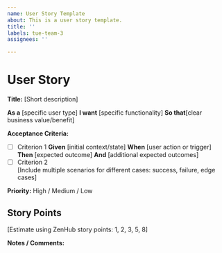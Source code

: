 ```yaml
---
name: User Story Template
about: This is a user story template.
title: ''
labels: tue-team-3
assignees: ''

---
```


# User Story

**Title:** [Short description]

**As a** [specific user type] 
**I want** [specific functionality] 
**So that**[clear business value/benefit]

**Acceptance Criteria:**  
- [ ] Criterion 1
  **Given** [initial context/state]
  **When** [user action or trigger]
  **Then** [expected outcome]
  **And** [additional expected outcomes]
- [ ] Criterion 2  
  [Include multiple scenarios for different cases: success, failure, edge cases]

**Priority:** High / Medium / Low  

## Story Points
[Estimate using ZenHub story points: 1, 2, 3, 5, 8]

**Notes / Comments:**
